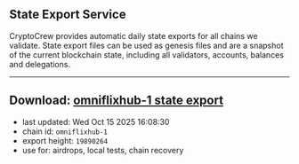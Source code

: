 ## State Export Service
CryptoCrew provides automatic daily state exports for all chains we validate. State export files can be used as genesis files and are a snapshot of the current blockchain state, including all validators, accounts, balances and delegations.

---
**Download: [omniflixhub-1 state export](https://dl-eu2.ccvalidators.com/SERVICE/omniflixhub/omniflixhub-1_export_19890264.json)**
---

- last updated: Wed Oct 15 2025 16:08:30
- chain id: `omniflixhub-1`
- export height: `19890264`
- use for: airdrops, local tests, chain recovery
